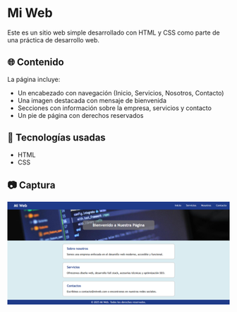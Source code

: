 # Mi Web 

Este es un sitio web simple desarrollado con HTML y CSS como parte de una práctica de desarrollo web.

## 🌐 Contenido

La página incluye:

- Un encabezado con navegación (Inicio, Servicios, Nosotros, Contacto)
- Una imagen destacada con mensaje de bienvenida
- Secciones con información sobre la empresa, servicios y contacto
- Un pie de página con derechos reservados

## 🎨 Tecnologías usadas

- HTML
- CSS

## 📷 Captura

![Imagen](img/pagina.png)


